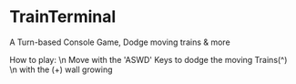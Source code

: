 # TrainTerminal
A Turn-based Console Game, Dodge moving trains &amp; more

How to play: \n Move with the 'ASWD' Keys to dodge the moving Trains(^<v>) \n with the (+) wall growing
